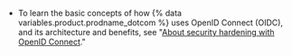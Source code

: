 - To learn the basic concepts of how {% data variables.product.prodname_dotcom %} uses OpenID Connect (OIDC), and its architecture and benefits, see "[About security hardening with OpenID Connect](/actions/deployment/security-hardening-your-deployments/about-security-hardening-with-openid-connect)."